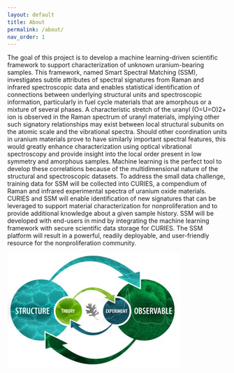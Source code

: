 ```yaml
---
layout: default
title: About
permalink: /about/
nav_order: 1
---
```



The goal of this project is to develop a machine learning-driven scientific framework to support characterization of unknown uranium-bearing samples. This framework, named Smart Spectral Matching (SSM), investigates subtle attributes of spectral signatures from Raman and infrared spectroscopic data and enables statistical identification of connections between underlying structural units and spectroscopic information, particularly in fuel cycle materials that are amorphous or a mixture of several phases. A characteristic stretch of the uranyl (O=U=O)2+ ion is observed in the Raman spectrum of uranyl materials, implying other such signatory relationships may exist between local structural subunits on the atomic scale and the vibrational spectra. Should other coordination units in uranium materials prove to have similarly important spectral features, this would greatly enhance characterization using optical vibrational spectroscopy and provide insight into the local order present in low symmetry and amorphous samples. Machine learning is the perfect tool to develop these correlations because of the multidimensional nature of the structural and spectroscopic datasets. To address the small data challenge, training data for SSM will be collected into CURIES, a compendium of Raman and infrared experimental spectra of uranium oxide materials. CURIES and SSM will enable identification of new signatures that can be leveraged to support material characterization for nonproliferation and to provide additional knowledge about a given sample history. SSM will be developed with end-users in mind by integrating the machine learning framework with secure scientific data storage for CURIES. The SSM platform will result in a powerful, readily deployable, and user-friendly resource for the nonproliferation community.


![](../assets/images/ssm_about.png)
